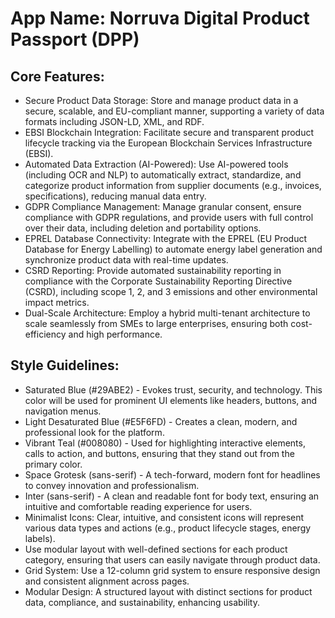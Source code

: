 # **App Name**: Norruva Digital Product Passport (DPP)

## Core Features:

- Secure Product Data Storage: Store and manage product data in a secure, scalable, and EU-compliant manner, supporting a variety of data formats including JSON-LD, XML, and RDF.
- EBSI Blockchain Integration: Facilitate secure and transparent product lifecycle tracking via the European Blockchain Services Infrastructure (EBSI).
- Automated Data Extraction (AI-Powered): Use AI-powered tools (including OCR and NLP) to automatically extract, standardize, and categorize product information from supplier documents (e.g., invoices, specifications), reducing manual data entry.
- GDPR Compliance Management: Manage granular consent, ensure compliance with GDPR regulations, and provide users with full control over their data, including deletion and portability options.
- EPREL Database Connectivity: Integrate with the EPREL (EU Product Database for Energy Labelling) to automate energy label generation and synchronize product data with real-time updates.
- CSRD Reporting: Provide automated sustainability reporting in compliance with the Corporate Sustainability Reporting Directive (CSRD), including scope 1, 2, and 3 emissions and other environmental impact metrics.
- Dual-Scale Architecture: Employ a hybrid multi-tenant architecture to scale seamlessly from SMEs to large enterprises, ensuring both cost-efficiency and high performance.

## Style Guidelines:

- Saturated Blue (#29ABE2) - Evokes trust, security, and technology. This color will be used for prominent UI elements like headers, buttons, and navigation menus.
- Light Desaturated Blue (#E5F6FD) - Creates a clean, modern, and professional look for the platform.
- Vibrant Teal (#008080) - Used for highlighting interactive elements, calls to action, and buttons, ensuring that they stand out from the primary color.
- Space Grotesk (sans-serif) - A tech-forward, modern font for headlines to convey innovation and professionalism.
- Inter (sans-serif) - A clean and readable font for body text, ensuring an intuitive and comfortable reading experience for users.
- Minimalist Icons: Clear, intuitive, and consistent icons will represent various data types and actions (e.g., product lifecycle stages, energy labels).
- Use modular layout with well-defined sections for each product category, ensuring that users can easily navigate through product data.
- Grid System: Use a 12-column grid system to ensure responsive design and consistent alignment across pages.
- Modular Design: A structured layout with distinct sections for product data, compliance, and sustainability, enhancing usability.
